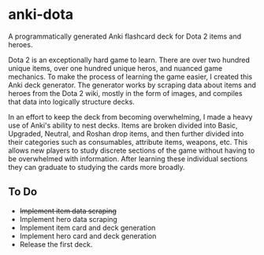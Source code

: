 # anki-dota
A programmatically generated Anki flashcard deck for Dota 2 items and heroes. 

Dota 2 is an exceptionally hard game to learn. There are over two hundred unique items, over one hundred unique heros, and nuanced game mechanics.
To make the process of learning the game easier, I created this Anki deck generator. The generator works by scraping data about items and heroes from the Dota 2 wiki,
mostly in the form of images, and compiles that data into logically structure decks.

In an effort to keep the deck from becoming overwhelming, I made a heavy use of Anki's ability to nest decks. Items are broken divided into Basic, Upgraded, Neutral, and Roshan drop items, and then further divided into their categories such as consumables, attribute items, weapons, etc. This allows new players to study discrete sections of the game without having to be overwhelmed with information. After learning these individual sections they can graduate to studying the cards more broadly. 

## To Do

* ~~Implement item data scraping~~
* Implement hero data scraping
* Implement item card and deck generation
* Implement hero card and deck generation
* Release the first deck.

